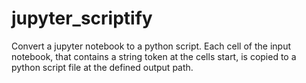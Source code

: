 # jupyter_scriptify
Convert a jupyter notebook to a python script. Each cell of the input notebook, that contains a string token at the 
cells start, is copied to a python script file at the defined output path.
